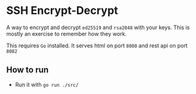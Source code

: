 # SSH Encrypt-Decrypt

A way to encrypt and decrypt `ed25519` and `rsa2048` with your keys.
This is mostly an exercise to remember how they work.

This requires `Go` installed.
It serves html on port `8080` and rest api on port `8082`

## How to run

- Run it with `go run ./src/`
